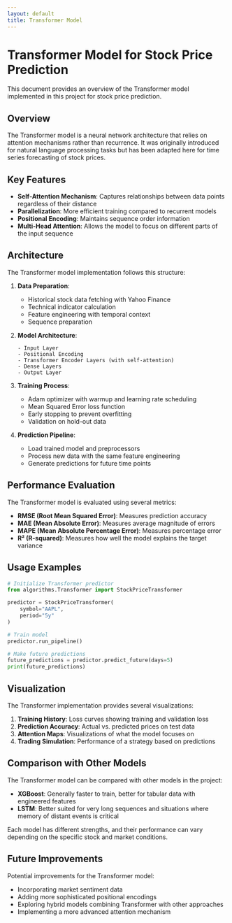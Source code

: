 ```yaml
---
layout: default
title: Transformer Model
---
```


# Transformer Model for Stock Price Prediction

This document provides an overview of the Transformer model implemented in this project for stock price prediction.

## Overview

The Transformer model is a neural network architecture that relies on attention mechanisms rather than recurrence. It was originally introduced for natural language processing tasks but has been adapted here for time series forecasting of stock prices.

## Key Features

- **Self-Attention Mechanism**: Captures relationships between data points regardless of their distance
- **Parallelization**: More efficient training compared to recurrent models
- **Positional Encoding**: Maintains sequence order information
- **Multi-Head Attention**: Allows the model to focus on different parts of the input sequence

## Architecture

The Transformer model implementation follows this structure:

1. **Data Preparation**:
   - Historical stock data fetching with Yahoo Finance
   - Technical indicator calculation
   - Feature engineering with temporal context
   - Sequence preparation

2. **Model Architecture**:
   ```
   - Input Layer
   - Positional Encoding
   - Transformer Encoder Layers (with self-attention)
   - Dense Layers
   - Output Layer
   ```

3. **Training Process**:
   - Adam optimizer with warmup and learning rate scheduling
   - Mean Squared Error loss function
   - Early stopping to prevent overfitting
   - Validation on hold-out data

4. **Prediction Pipeline**:
   - Load trained model and preprocessors
   - Process new data with the same feature engineering
   - Generate predictions for future time points

## Performance Evaluation

The Transformer model is evaluated using several metrics:

- **RMSE (Root Mean Squared Error)**: Measures prediction accuracy
- **MAE (Mean Absolute Error)**: Measures average magnitude of errors
- **MAPE (Mean Absolute Percentage Error)**: Measures percentage error
- **R² (R-squared)**: Measures how well the model explains the target variance

## Usage Examples

```python
# Initialize Transformer predictor
from algorithms.Transformer import StockPriceTransformer

predictor = StockPriceTransformer(
    symbol="AAPL",
    period="5y"
)

# Train model
predictor.run_pipeline()

# Make future predictions
future_predictions = predictor.predict_future(days=5)
print(future_predictions)
```

## Visualization

The Transformer implementation provides several visualizations:

1. **Training History**: Loss curves showing training and validation loss
2. **Prediction Accuracy**: Actual vs. predicted prices on test data
3. **Attention Maps**: Visualizations of what the model focuses on
4. **Trading Simulation**: Performance of a strategy based on predictions

## Comparison with Other Models

The Transformer model can be compared with other models in the project:
- **XGBoost**: Generally faster to train, better for tabular data with engineered features
- **LSTM**: Better suited for very long sequences and situations where memory of distant events is critical

Each model has different strengths, and their performance can vary depending on the specific stock and market conditions.

## Future Improvements

Potential improvements for the Transformer model:
- Incorporating market sentiment data
- Adding more sophisticated positional encodings
- Exploring hybrid models combining Transformer with other approaches
- Implementing a more advanced attention mechanism
